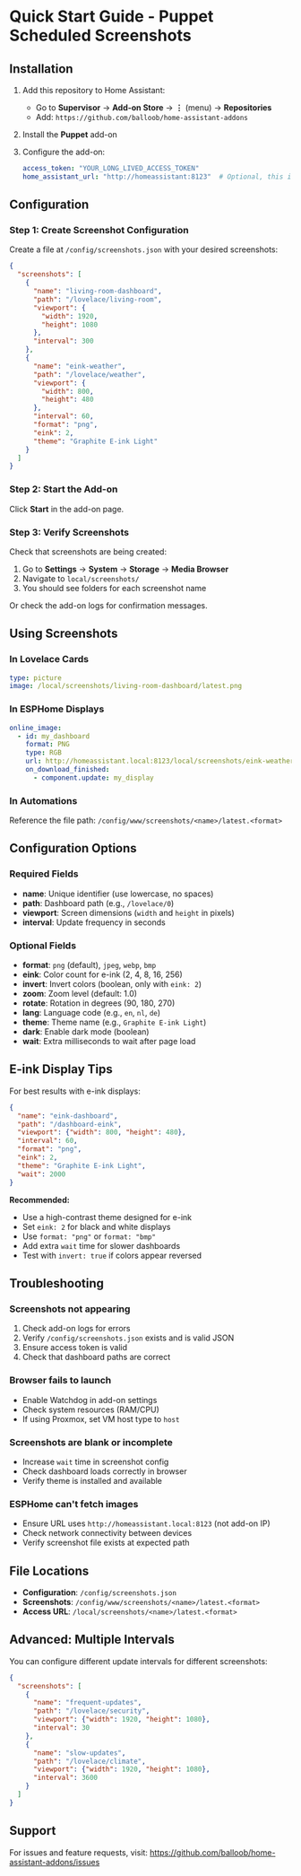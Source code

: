 # Quick Start Guide - Puppet Scheduled Screenshots

## Installation

1. Add this repository to Home Assistant:
   - Go to **Supervisor** → **Add-on Store** → **⋮** (menu) → **Repositories**
   - Add: `https://github.com/balloob/home-assistant-addons`

2. Install the **Puppet** add-on

3. Configure the add-on:
   ```yaml
   access_token: "YOUR_LONG_LIVED_ACCESS_TOKEN"
   home_assistant_url: "http://homeassistant:8123"  # Optional, this is the default
   ```

## Configuration

### Step 1: Create Screenshot Configuration

Create a file at `/config/screenshots.json` with your desired screenshots:

```json
{
  "screenshots": [
    {
      "name": "living-room-dashboard",
      "path": "/lovelace/living-room",
      "viewport": {
        "width": 1920,
        "height": 1080
      },
      "interval": 300
    },
    {
      "name": "eink-weather",
      "path": "/lovelace/weather",
      "viewport": {
        "width": 800,
        "height": 480
      },
      "interval": 60,
      "format": "png",
      "eink": 2,
      "theme": "Graphite E-ink Light"
    }
  ]
}
```

### Step 2: Start the Add-on

Click **Start** in the add-on page.

### Step 3: Verify Screenshots

Check that screenshots are being created:
1. Go to **Settings** → **System** → **Storage** → **Media Browser**
2. Navigate to `local/screenshots/`
3. You should see folders for each screenshot name

Or check the add-on logs for confirmation messages.

## Using Screenshots

### In Lovelace Cards

```yaml
type: picture
image: /local/screenshots/living-room-dashboard/latest.png
```

### In ESPHome Displays

```yaml
online_image:
  - id: my_dashboard
    format: PNG
    type: RGB
    url: http://homeassistant.local:8123/local/screenshots/eink-weather/latest.png
    on_download_finished:
      - component.update: my_display
```

### In Automations

Reference the file path: `/config/www/screenshots/<name>/latest.<format>`

## Configuration Options

### Required Fields
- **name**: Unique identifier (use lowercase, no spaces)
- **path**: Dashboard path (e.g., `/lovelace/0`)
- **viewport**: Screen dimensions (`width` and `height` in pixels)
- **interval**: Update frequency in seconds

### Optional Fields
- **format**: `png` (default), `jpeg`, `webp`, `bmp`
- **eink**: Color count for e-ink (2, 4, 8, 16, 256)
- **invert**: Invert colors (boolean, only with `eink: 2`)
- **zoom**: Zoom level (default: 1.0)
- **rotate**: Rotation in degrees (90, 180, 270)
- **lang**: Language code (e.g., `en`, `nl`, `de`)
- **theme**: Theme name (e.g., `Graphite E-ink Light`)
- **dark**: Enable dark mode (boolean)
- **wait**: Extra milliseconds to wait after page load

## E-ink Display Tips

For best results with e-ink displays:

```json
{
  "name": "eink-dashboard",
  "path": "/dashboard-eink",
  "viewport": {"width": 800, "height": 480},
  "interval": 60,
  "format": "png",
  "eink": 2,
  "theme": "Graphite E-ink Light",
  "wait": 2000
}
```

**Recommended:**
- Use a high-contrast theme designed for e-ink
- Set `eink: 2` for black and white displays
- Use `format: "png"` or `format: "bmp"`
- Add extra `wait` time for slower dashboards
- Test with `invert: true` if colors appear reversed

## Troubleshooting

### Screenshots not appearing
1. Check add-on logs for errors
2. Verify `/config/screenshots.json` exists and is valid JSON
3. Ensure access token is valid
4. Check that dashboard paths are correct

### Browser fails to launch
- Enable Watchdog in add-on settings
- Check system resources (RAM/CPU)
- If using Proxmox, set VM host type to `host`

### Screenshots are blank or incomplete
- Increase `wait` time in screenshot config
- Check dashboard loads correctly in browser
- Verify theme is installed and available

### ESPHome can't fetch images
- Ensure URL uses `http://homeassistant.local:8123` (not add-on IP)
- Check network connectivity between devices
- Verify screenshot file exists at expected path

## File Locations

- **Configuration**: `/config/screenshots.json`
- **Screenshots**: `/config/www/screenshots/<name>/latest.<format>`
- **Access URL**: `/local/screenshots/<name>/latest.<format>`

## Advanced: Multiple Intervals

You can configure different update intervals for different screenshots:

```json
{
  "screenshots": [
    {
      "name": "frequent-updates",
      "path": "/lovelace/security",
      "viewport": {"width": 1920, "height": 1080},
      "interval": 30
    },
    {
      "name": "slow-updates",
      "path": "/lovelace/climate",
      "viewport": {"width": 1920, "height": 1080},
      "interval": 3600
    }
  ]
}
```

## Support

For issues and feature requests, visit:
https://github.com/balloob/home-assistant-addons/issues
